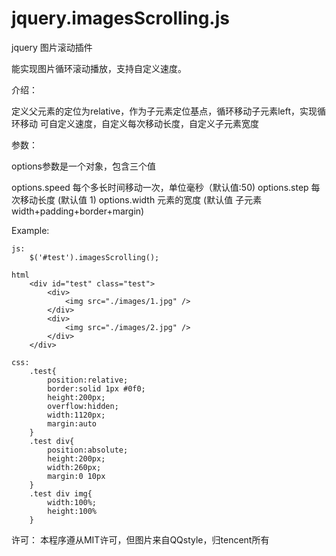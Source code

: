 jquery.imagesScrolling.js
=========================

jquery 图片滚动插件

能实现图片循环滚动播放，支持自定义速度。

介绍：

  定义父元素的定位为relative，作为子元素定位基点，循环移动子元素left，实现循环移动
 可自定义速度，自定义每次移动长度，自定义子元素宽度
 
参数：

 options参数是一个对象，包含三个值
 
options.speed 每个多长时间移动一次，单位毫秒（默认值:50)
options.step 每次移动长度 (默认值 1)
options.width 元素的宽度 (默认值 子元素width+padding+border+margin)

Example:

	js:
		$('#test').imagesScrolling();
	
	html
		<div id="test" class="test">
			<div>
				<img src="./images/1.jpg" />
		    </div>
		    <div>
				<img src="./images/2.jpg" />
		    </div>
		</div>
	
	css:
		.test{
			position:relative;
			border:solid 1px #0f0;
			height:200px;
			overflow:hidden;
			width:1120px;
			margin:auto
		}
		.test div{
			position:absolute;
			height:200px;
			width:260px;
			margin:0 10px
		}
		.test div img{
			width:100%;
			height:100%
		}
		
许可：
 本程序遵从MIT许可，但图片来自QQstyle，归tencent所有